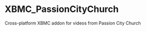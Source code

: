 XBMC_PassionCityChurch
======================

Cross-platform XBMC addon for videos from Passion City Church